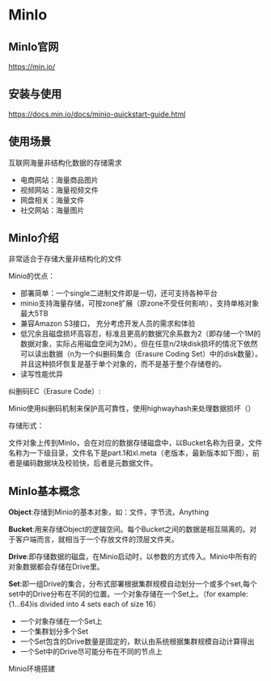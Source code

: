 # MinIo

## MinIo官网

https://min.io/

## 安装与使用

https://docs.min.io/docs/minio-quickstart-guide.html

## 使用场景
互联网海量非结构化数据的存储需求
+ 电商网站：海量商品图片
+ 视频网站：海量视频文件
+ 网盘相关：海量文件
+ 社交网站：海量图片

## MinIo介绍

非常适合于存储大量非结构化的文件

Minio的优点：

- 部署简单：一个single二进制文件即是一切，还可支持各种平台
- minio支持海量存储，可按zone扩展（原zone不受任何影响），支持单格对象最大5TB
- 兼容Amazon S3接口， 充分考虑开发人员的需求和体验
- 低冗余且磁盘损坏高容忍，标准且更高的数据冗余系数为2（即存储一个1M的数据对象，实际占用磁盘空间为2M）。但在任意n/2块disk损坏的情况下依然可以读出数据（n为一个纠删码集合（Erasure Coding Set）中的disk数量）。并且这种损坏恢复是基于单个对象的，而不是基于整个存储卷的。
- 读写性能优异

纠删码EC（Erasure Code）:

Minio使用纠删码机制来保护高可靠性，使用highwayhash来处理数据损坏（）



存储形式：

文件对象上传到MinIo，会在对应的数据存储磁盘中，以Bucket名称为目录，文件名称为一下级目录，文件名下是part.1和xl.meta（老版本，最新版本如下图），前者是编码数据块及校验快，后者是元数据文件。



## MinIo基本概念

**Object**:存储到Minio的基本对象，如：文件，字节流，Anything

**Bucket**:用来存储Object的逻辑空间。每个Bucket之间的数据是相互隔离的。对于客户端而言，就相当于一个存放文件的顶层文件夹。

**Drive**:即存储数据的磁盘，在Minio启动时，以参数的方式传入。Minio中所有的对象数据都会存储在Drive里。

**Set**:即一组Drive的集合，分布式部署根据集群规模自动划分一个或多个set,每个set中的Drive分布在不同的位置。一个对象存储在一个Set上。（for example:{1...64}is divided into 4 sets each of size 16）

- 一个对象存储在一个Set上
- 一个集群划分多个Set
- 一个Set包含的Drive数量是固定的，默认由系统根据集群规模自动计算得出
- 一个Set中的Drive尽可能分布在不同的节点上



Minio环境搭建

